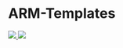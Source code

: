 # ARM-Templates
<a href="https://azuredeploy.net/" target="_blank">
    <img src="http://azuredeploy.net/deploybutton.png"/>
</a>
<a href="http://armviz.io/" target="_blank">
    <img src="http://armviz.io/visualizebutton.png"/>
</a>
